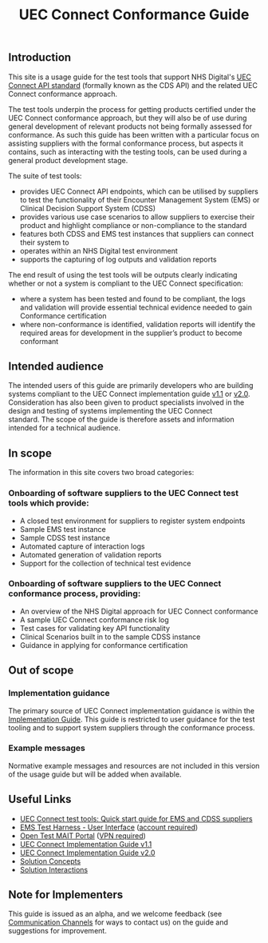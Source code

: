 ﻿---
title: UEC Connect Conformance Guide
keywords: homepage
tags: [overview]
sidebar: overview_sidebar
permalink: index.html
toc: false
summary: A brief introduction to the UEC Connect Conformance Guide
---

## Introduction

This site is a usage guide for the test tools that support NHS Digital's [UEC Connect API standard](https://developer.nhs.uk/apis/cds-api/) (formally known as the CDS API) and the related UEC Connect conformance approach.

The test tools underpin the process for getting products certified under the UEC Connect conformance approach, but they will also be of use during general development of relevant products not being formally assessed for conformance. As such this guide has been written with a particular focus on assisting suppliers with the formal conformance process, but aspects it contains, such as interacting with the testing tools, can be used during a general product development stage.

The suite of test tools:

*   provides UEC Connect API endpoints, which can be utilised by suppliers to test the functionality of their Encounter Management System (EMS) or Clinical Decision Support System (CDSS)
*   provides various use case scenarios to allow suppliers to exercise their product and highlight compliance or non-compliance to the standard
*   features both CDSS and EMS test instances that suppliers can connect their system to
*   operates within an NHS Digital test environment
*   supports the capturing of log outputs and validation reports

The end result of using the test tools will be outputs clearly indicating whether or not a system is compliant to the UEC Connect specification:

*   where a system has been tested and found to be compliant, the logs and validation will provide essential technical evidence needed to gain Conformance certification
*   where non-conformance is identified, validation reports will identify the required areas for development in the supplier’s product to become conformant

## Intended audience

The intended users of this guide are primarily developers who are building systems compliant to the UEC Connect implementation guide [v1.1](https://developer.nhs.uk/apis/cds-api-1-1-0/) or [v2.0](https://developer.nhs.uk/apis/cds-api-2-0-0/). Consideration has also been given to product specialists involved in the design and testing of systems implementing the UEC Connect standard. The scope of the guide is therefore assets and information intended for a technical audience.

## In scope

The information in this site covers two broad categories:

### Onboarding of software suppliers to the UEC Connect test tools which provide:

*   A closed test environment for suppliers to register system endpoints
*   Sample EMS test instance
*   Sample CDSS test instance
*   Automated capture of interaction logs
*   Automated generation of validation reports
*   Support for the collection of technical test evidence

### Onboarding of software suppliers to the UEC Connect conformance process, providing:

*   An overview of the NHS Digital approach for UEC Connect conformance
*   A sample UEC Connect conformance risk log
*   Test cases for validating key API functionality
*   Clinical Scenarios built in to the sample CDSS instance
*   Guidance in applying for conformance certification

## Out of scope

### Implementation guidance

The primary source of UEC Connect implementation guidance is within the [Implementation Guide](https://developer.nhs.uk/apis/cds-api-2-0-0/). This guide is restricted to user guidance for the test tooling and to support system suppliers through the conformance process.

### Example messages

Normative example messages and resources are not included in this version of the usage guide but will be added when available.

## Useful Links 

*   [UEC Connect test tools: Quick start guide for EMS and CDSS suppliers](/quick-start-guide-ems-and-cdss.html)
*   [EMS Test Harness - User Interface](https://ems-ui.uec-connect.nhs.uk/) ([account required](/register-with-mait-portal-and-ems-ui.html))
*   [Open Test MAIT Portal](http://192.168.128.17/Account/Login.aspx) ([VPN required](/register-with-open-test-vpn.html))
*   [UEC Connect Implementation Guide v1.1]((https://developer.nhs.uk/apis/cds-api-1-1-0/))
*   [UEC Connect Implementation Guide v2.0]((https://developer.nhs.uk/apis/cds-api-2-0-0/))
*   [Solution Concepts](https://developer.nhs.uk/apis/cds-api-2-0-0/overview_concepts.html)
*   [Solution Interactions](https://developer.nhs.uk/apis/cds-api-2-0-0/solution_interactions.html)

## Note for Implementers

This guide is issued as an alpha, and we welcome feedback (see [Communication Channels](/support-communications.html) for ways to contact us) on the guide and suggestions for improvement.